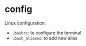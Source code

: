 # config

Linux configuration:

- `.bashrc`: to configure the terminal
- `.bash_aliases`: to add new alias
